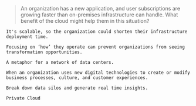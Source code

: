 >An organization has a new application, and user subscriptions are growing faster than on-premises infrastructure can handle. What benefit of the cloud might help them in this situation?
```
It's scalable, so the organization could shorten their infrastructure deployment time.
```

```
Focusing on ‘how’ they operate can prevent organizations from seeing transformation opportunities.
```

```
A metaphor for a network of data centers.
```

```
When an organization uses new digital technologies to create or modify business processes, culture, and customer experiences.
```

```
Break down data silos and generate real time insights.
```

```
Private Cloud
```
